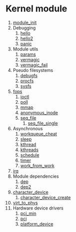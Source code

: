 # Kernel module

1.  [module_init](module_init.c)
1.  Debugging
    1.  [hello](hello.c)
    1.  [hello2](hello2.c)
    1.  [panic](panic.c)
1.  Module utils
    1.  [params](params.c)
    1.  [vermagic](vermagic.c)
    1.  [vermagic_fail](vermagic_fail.c)
1.  Pseudo filesystems
    1.  [debugfs](debugfs.c)
    1.  [procfs](procfs.c)
    1.  [sysfs](sysfs.c)
1.  [fops](fops.c)
    1.  [ioctl](ioctl.c)
    1.  [poll](poll.c)
    1.  [mmap](mmap.c)
    1.  [anonymous_inode](anonymous_inode.c)
    1.  [seq_file](seq_file.c)
        1. [seq_file_single](seq_file_inode.c)
1.  Asynchronous
    1.  [workqueue_cheat](workqueue_cheat.c)
    1.  [sleep](sleep.c)
    1.  [kthread](kthread.c)
    1.  [kthreads](kthreads.c)
    1.  [schedule](schedule.c)
    1.  [timer](timer.c)
    1.  [work_from_work](work_from_work.c)
1.  [irq](irq.c)
1.  Module dependencies
    1.  [dep](dep.c)
    1.  [dep2](dep2.c)
1.  [character_device](character_device.c)
    1.  [character_device_create](character_device_create.c)
1.  [virt_to_phys](virt_to_phys.c)
1.  Hardware device drivers
    1.  [pci_min](pci_min.c)
    1.  [pci](pci.c)
    1.  [platform_device](platform_device.c)
